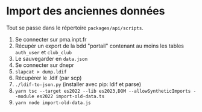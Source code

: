 # Import des anciennes données

Tout se passe dans le répertoire `packages/api/scripts`.

1. Se connecter sur pma.inpt.fr
1. Récupér un export de la bdd "portail" contenant au moins les tables `auth_user` et `club_club`
1. Le sauvegarder en `data.json`
1. Se connecter sur dnepr
1. `slapcat > dump.ldif`
1. Récupérer le .ldif (par scp)
1. `./ldif-to-json.py` (installer avec pip: ldif et parse)
1. `yarn tsc --target es2022 --lib es2023,DOM --allowSyntheticImports --module es2022 import-old-data.ts`
1. `yarn node import-old-data.js`
